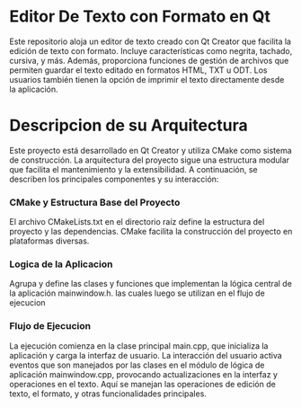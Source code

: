 # Editor De Texto con Formato en Qt
Este repositorio aloja un editor de texto creado con Qt Creator que facilita la edición de texto con formato. Incluye características como negrita, tachado, cursiva, y más. Además, proporciona funciones de gestión de archivos que permiten guardar el texto editado en formatos HTML, TXT u ODT. Los usuarios también tienen la opción de imprimir el texto directamente desde la aplicación.

# Descripcion de su Arquitectura
Este proyecto está desarrollado en Qt Creator y utiliza CMake como sistema de construcción. La arquitectura del proyecto sigue una estructura modular que facilita el mantenimiento y la extensibilidad. A continuación, se describen los principales componentes y su interacción:
### CMake y Estructura Base del Proyecto
El archivo CMakeLists.txt en el directorio raíz define la estructura del proyecto y las dependencias. CMake facilita la construcción del proyecto en plataformas diversas.
### Logica de la Aplicacion
Agrupa y define las clases y funciones que implementan la lógica central de la aplicación mainwindow.h. las cuales luego se utilizan en el flujo de ejecucion 
### Flujo de Ejecucion
La ejecución comienza en la clase principal main.cpp, que inicializa la aplicación y carga la interfaz de usuario.
La interacción del usuario activa eventos que son manejados por las clases en el módulo de lógica de aplicación mainwindow.cpp, provocando actualizaciones en la interfaz y operaciones en el texto. Aquí se manejan las operaciones de edición de texto, el formato, y otras funcionalidades principales.
